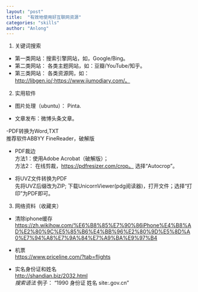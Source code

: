 ```yaml
---
layout: "post"
title:  "有效地使用好互联网资源"
categories: "skills"
author: "Anlong"
---
```

1. 关键词搜索
- 第一类网站：搜索引擎网站，如，Google/Bing。
- 第二类网站： 各类主题网站，如：豆瓣/YouTube/知乎。
- 第三类网站： 各类资源网，如：http://libgen.io/;https://www.jiumodiary.com/。

2. 实用软件  
- 图片处理（ubuntu）： Pinta.  

- 文章发布：微博头条文章。  

-PDF转换为Word,TXT  
推荐软件ABBYY FineReader，破解版  

- PDF裁边  
方法1：使用Adobe Acrobat（破解版）；  
方法2： 在线剪裁，https://pdfresizer.com/crop。  选择“Autocrop”。  

- 将UVZ文件转换为PDF  
先将UVZ后缀改为ZIP; 下载UnicornViewer(pdg阅读器)，打开文件；选择“打印”为PDF即可。


3. 网络资料（收藏夹）

- 清除iphone缓存  
https://zh.wikihow.com/%E6%B8%85%E7%90%86iPhone%E4%B8%AD%E2%80%9C%E5%85%B6%E4%BB%96%E2%80%9D%E5%8D%A0%E7%94%A8%E7%9A%84%E7%A9%BA%E9%97%B4  

- 机票  
https://www.priceline.com/?tab=flights  

- 实名身份证和姓名  
http://shandian.biz/2032.html  
*搜索语法* 例子： “1990 身份证 姓名 site:.gov.cn”  

